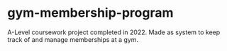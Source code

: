 # gym-membership-program
A-Level coursework project completed in 2022. Made as system to keep track of and manage memberships at a gym.
